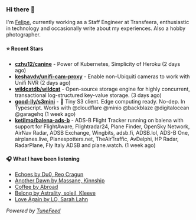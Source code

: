 ### Hi there 👋

I'm [Felipe](https://felipevm.com), currently working as a Staff Engineer at Transfeera, enthusiastic in technology and occasionally write about my experiences. Also a hobby photographer.

#### ⭐ Recent Stars
- **[czhu12/canine](https://github.com/czhu12/canine)** - Power of Kubernetes, Simplicity of Heroku (2 days ago)
- **[keshavdv/unifi-cam-proxy](https://github.com/keshavdv/unifi-cam-proxy)** - Enable non-Ubiquiti cameras to work with Unifi NVR (2 days ago)
- **[wildcatdb/wildcat](https://github.com/wildcatdb/wildcat)** - Open-source storage engine for highly concurrent, transactional log-structured key-value storage. (3 days ago)
- **[good-lly/s3mini](https://github.com/good-lly/s3mini)** - 👶 Tiny S3 client. Edge computing ready. No-dep. In Typescript. Works with @cloudflare @minio @backblaze @digitalocean @garagehq (1 week ago)
- **[ketilmo/balena-ads-b](https://github.com/ketilmo/balena-ads-b)** - ADS-B Flight Tracker running on balena with support for FlightAware, Flightradar24, Plane Finder, OpenSky Network, AirNav Radar, ADSB Exchange, Wingbits, adsb.fi, ADSB.lol, ADS-B One, airplanes.live, Planespotters.net, TheAirTraffic, AvDelphi, HP Radar, RadarPlane, Fly Italy ADSB and plane.watch. (1 week ago)

#### 🎧 What I have been listening
- [Echoes by Du0, Reo Cragun](https://open.spotify.com/track/0oyqiTMo4tKvxS7PkASNAh)
- [Another Dawn by Massane, Kinnship](https://open.spotify.com/track/77yuMisqclmt9pq5MnrxRA)
- [Coffee by Abroad](https://open.spotify.com/track/0cuvkojX6QbHAdX4f025L3)
- [Belong by Astrality, soleil, Kleeve](https://open.spotify.com/track/5LcGjaGobr1U6bsl6qpuWi)
- [Love Again by LO, Sarah Lahn](https://open.spotify.com/track/2kAC89DhMgAXjYx8M8zMzP)

_Powered by [TuneFeed](https://tunefeed.app?ref=github.com)_
